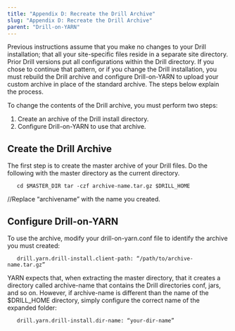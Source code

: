 ```yaml
---
title: "Appendix D: Recreate the Drill Archive"
slug: "Appendix D: Recreate the Drill Archive"
parent: "Drill-on-YARN"
---
```


Previous instructions assume that you make no changes to your Drill installation; that all your site-specific files reside in a separate site directory. Prior Drill versions put all  configurations within the Drill directory. If you chose to continue that pattern, or if you change the Drill installation, you must rebuild the Drill archive and configure Drill-on-YARN
to upload your custom archive in place of the standard archive. The steps below explain the process.

To change the contents of the Drill archive, you must perform two steps:

1. Create an archive of the Drill install directory.
2. Configure Drill-on-YARN to use that archive.

## Create the Drill Archive
The first step is to create the master archive of your Drill files. Do the following with the master directory as the current directory.

       cd $MASTER_DIR tar -czf archive-name.tar.gz $DRILL_HOME

//Replace “archivename” with the name you created.

## Configure Drill-on-YARN
To use the archive,  modify your drill-on-yarn.conf file to identify the archive you must created:

       drill.yarn.drill-install.client-path: “/path/to/archive-name.tar.gz”

YARN expects that, when extracting the master directory, that it creates a directory called
archive-name that contains the Drill directories conf, jars, and so on. However, if archive-name is different than the name of the $DRILL_HOME directory, simply configure the correct name of the expanded folder:

       drill.yarn.drill-install.dir-name: “your-dir-name”

